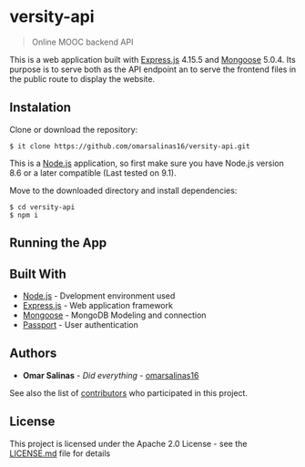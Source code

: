 # versity-api

> Online MOOC backend API

This is a web application built with [Express.js](http://expressjs.com/) 4.15.5 and [Mongoose](http://mongoosejs.com/) 5.0.4. Its purpose is to serve both as the API endpoint an to serve the frontend files in the public route to display the website.

## Instalation

Clone or download the repository:

```
$ it clone https://github.com/omarsalinas16/versity-api.git
```

This is a [Node.js](http://nodejs.org) application, so first make sure you have Node.js version 8.6 or a later compatible (Last tested on 9.1).

Move to the downloaded directory and install dependencies:

```
$ cd versity-api
$ npm i
```

## Running the App

## Built With

* [Node.js](http://nodejs.org) - Dvelopment environment used
* [Express.js](http://expressjs.com/) - Web application framework
* [Mongoose](http://mongoosejs.com/) - MongoDB Modeling and connection
* [Passport](http://www.passportjs.org/) - User authentication

## Authors

* **Omar Salinas** - *Did everything* - [omarsalinas16](https://github.com/omarsalinas)

See also the list of [contributors](https://github.com/omarsalinas16/versity-api/contributors) who participated in this project.

## License

This project is licensed under the Apache 2.0 License - see the [LICENSE.md](LICENSE.md) file for details

